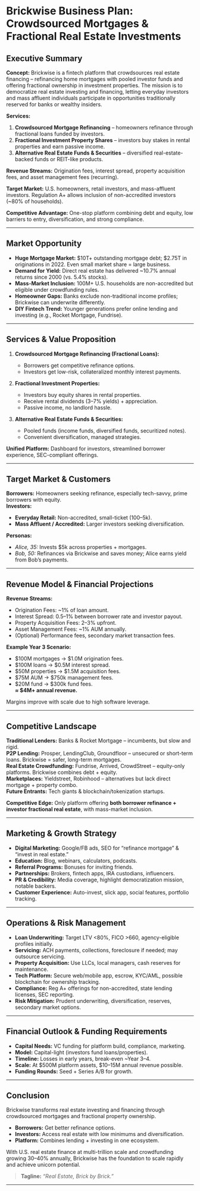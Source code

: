 # Brickwise Business Plan: Crowdsourced Mortgages & Fractional Real Estate Investments

## Executive Summary
**Concept:** Brickwise is a fintech platform that crowdsources real estate financing – refinancing home mortgages with pooled investor funds and offering fractional ownership in investment properties. The mission is to democratize real estate investing and financing, letting everyday investors and mass affluent individuals participate in opportunities traditionally reserved for banks or wealthy insiders.  

**Services:**  
1. **Crowdsourced Mortgage Refinancing** – homeowners refinance through fractional loans funded by investors.  
2. **Fractional Investment Property Shares** – investors buy stakes in rental properties and earn passive income.  
3. **Alternative Real Estate Funds & Securities** – diversified real-estate-backed funds or REIT-like products.  

**Revenue Streams:** Origination fees, interest spread, property acquisition fees, and asset management fees (recurring).  

**Target Market:** U.S. homeowners, retail investors, and mass-affluent investors. Regulation A+ allows inclusion of non-accredited investors (~80% of households).  

**Competitive Advantage:** One-stop platform combining debt and equity, low barriers to entry, diversification, and strong compliance.  

---

## Market Opportunity
- **Huge Mortgage Market:** $10T+ outstanding mortgage debt; $2.75T in originations in 2022. Even small market share = large business.  
- **Demand for Yield:** Direct real estate has delivered ~10.7% annual returns since 2000 (vs. 5.4% stocks).  
- **Mass-Market Inclusion:** 100M+ U.S. households are non-accredited but eligible under crowdfunding rules.  
- **Homeowner Gaps:** Banks exclude non-traditional income profiles; Brickwise can underwrite differently.  
- **DIY Fintech Trend:** Younger generations prefer online lending and investing (e.g., Rocket Mortgage, Fundrise).  

---

## Services & Value Proposition
1. **Crowdsourced Mortgage Refinancing (Fractional Loans):**  
   - Borrowers get competitive refinance options.  
   - Investors get low-risk, collateralized monthly interest payments.  

2. **Fractional Investment Properties:**  
   - Investors buy equity shares in rental properties.  
   - Receive rental dividends (3–7% yields) + appreciation.  
   - Passive income, no landlord hassle.  

3. **Alternative Real Estate Funds & Securities:**  
   - Pooled funds (income funds, diversified funds, securitized notes).  
   - Convenient diversification, managed strategies.  

**Unified Platform:** Dashboard for investors, streamlined borrower experience, SEC-compliant offerings.  

---

## Target Market & Customers
**Borrowers:** Homeowners seeking refinance, especially tech-savvy, prime borrowers with equity.  
**Investors:**  
- **Everyday Retail:** Non-accredited, small-ticket ($100–$5k).  
- **Mass Affluent / Accredited:** Larger investors seeking diversification.  

**Personas:**  
- *Alice, 35:* Invests $5k across properties + mortgages.  
- *Bob, 50:* Refinances via Brickwise and saves money; Alice earns yield from Bob’s payments.  

---

## Revenue Model & Financial Projections
**Revenue Streams:**  
- Origination Fees: ~1% of loan amount.  
- Interest Spread: 0.5–1% between borrower rate and investor payout.  
- Property Acquisition Fees: 2–3% upfront.  
- Asset Management Fees: ~1% AUM annually.  
- (Optional) Performance fees, secondary market transaction fees.  

**Example Year 3 Scenario:**  
- $100M mortgages → $1.0M origination fees.  
- $100M loans → $0.5M interest spread.  
- $50M properties → $1.5M acquisition fees.  
- $75M AUM → $750k management fees.  
- $20M fund → $300k fund fees.  
**≈ $4M+ annual revenue.**  

Margins improve with scale due to high software leverage.  

---

## Competitive Landscape
**Traditional Lenders:** Banks & Rocket Mortgage – incumbents, but slow and rigid.  
**P2P Lending:** Prosper, LendingClub, Groundfloor – unsecured or short-term loans. Brickwise = safer, long-term mortgages.  
**Real Estate Crowdfunding:** Fundrise, Arrived, CrowdStreet – equity-only platforms. Brickwise combines debt + equity.  
**Marketplaces:** Yieldstreet, Robinhood – alternatives but lack direct mortgage + property combo.  
**Future Entrants:** Tech giants & blockchain/tokenization startups.  

**Competitive Edge:** Only platform offering **both borrower refinance + investor fractional real estate**, with mass-market inclusion.  

---

## Marketing & Growth Strategy
- **Digital Marketing:** Google/FB ads, SEO for “refinance mortgage” & “invest in real estate.”  
- **Education:** Blog, webinars, calculators, podcasts.  
- **Referral Programs:** Bonuses for inviting friends.  
- **Partnerships:** Brokers, fintech apps, IRA custodians, influencers.  
- **PR & Credibility:** Media coverage, highlight democratization mission, notable backers.  
- **Customer Experience:** Auto-invest, slick app, social features, portfolio tracking.  

---

## Operations & Risk Management
- **Loan Underwriting:** Target LTV <80%, FICO >660, agency-eligible profiles initially.  
- **Servicing:** ACH payments, collections, foreclosure if needed; may outsource servicing.  
- **Property Acquisition:** Use LLCs, local managers, cash reserves for maintenance.  
- **Tech Platform:** Secure web/mobile app, escrow, KYC/AML, possible blockchain for ownership tracking.  
- **Compliance:** Reg A+ offerings for non-accredited, state lending licenses, SEC reporting.  
- **Risk Mitigation:** Prudent underwriting, diversification, reserves, secondary market options.  

---

## Financial Outlook & Funding Requirements
- **Capital Needs:** VC funding for platform build, compliance, marketing.  
- **Model:** Capital-light (investors fund loans/properties).  
- **Timeline:** Losses in early years, break-even ~Year 3–4.  
- **Scale:** At $500M platform assets, $10–15M annual revenue possible.  
- **Funding Rounds:** Seed + Series A/B for growth.  

---

## Conclusion
Brickwise transforms real estate investing and financing through crowdsourced mortgages and fractional property ownership.  
- **Borrowers:** Get better refinance options.  
- **Investors:** Access real estate with low minimums and diversification.  
- **Platform:** Combines lending + investing in one ecosystem.  

With U.S. real estate finance at multi-trillion scale and crowdfunding growing 30–40% annually, Brickwise has the foundation to scale rapidly and achieve unicorn potential.  

> **Tagline:** *“Real Estate, Brick by Brick.”*  

---
